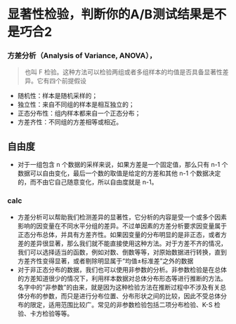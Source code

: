 #  显著性检验，判断你的A/B测试结果是不是巧合2
### 方差分析（Analysis of Variance, ANOVA），
> 也叫 F 检验。这种方法可以检验两组或者多组样本的均值是否具备显著性差异。它有四个前提假设
- 随机性：样本是随机采样的；
- 独立性：来自不同组的样本是相互独立的；
- 正态分布性：组内样本都来自一个正态分布；
- 方差齐性：不同组的方差相等或相近。
## 自由度
- 对于一组包含 n 个数据的采样来说，如果方差是一个固定值，那么只有 n-1 个数据可以自由变化，最后一个数的取值是给定的方差和其他 n-1 个数据决定的，而不由它自己随意变化，所以自由度就是 n-1。
### calc
-   方差分析可以帮助我们检测差异的显著性，它分析的内容是受一个或多个因素影响的因变量在不同水平分组的差异。不过单因素的方差分析要求因变量属于正态分布总体，并具有方差齐性。如果因变量的分布明显的是非正态，或者方差的差异很显著，那么我们就不能直接使用这种方法。对于方差不齐的情况，我们可以选择适当的函数，例如对数、倒数等等，对原始数据进行转换，直到方差齐性变得显著，或者剔除明显属于“均值±标准差”之外的数据
- 对于非正态分布的数据，我们也可以使用非参数的分析。非参数检验是在总体的方差知道很少的情况下，利用样本数据对总体分布形态等进行推断的方法。名字中的“非参数”的由来，就是因为这种检验方法在推断过程中不涉及有关总体分布的参数，而只是进行分布位置、分布形状之间的比较，因此不受总体分布的限定，适用范围比较广。常见的非参数检验包括二项分布检验、K-S 检验、卡方检验等等。